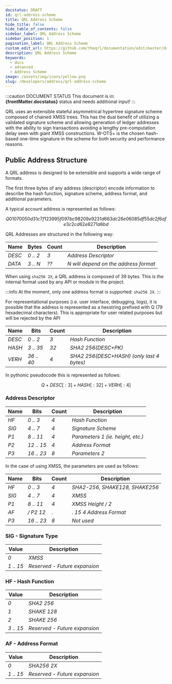 ```yaml
---
docstatus: DRAFT
id: qrl-address-scheme
title: QRL Address Scheme
hide_title: false
hide_table_of_contents: false
sidebar_label: QRL Address Scheme
sidebar_position: 1
pagination_label: QRL Address Scheme
custom_edit_url: https://github.com/theqrl/documentation/edit/master/docs/basics/what-is-qrl.md
description: QRL Address Scheme
keywords:
  - docs
  - advanced
  - Address Scheme
image: /assets/img/icons/yellow.png
slug: /developers/address/qrl-address-scheme
---
```



:::caution DOCUMENT STATUS 
<span>This document is in: <b>{frontMatter.docstatus}</b> status and needs additional input!</span>
:::


QRL uses an extensible stateful asymmetrical hypertree signature scheme composed of chained XMSS trees. This has the dual benefit of utilizing a validated signature scheme and allowing generation of ledger addresses with the ability to sign transactions avoiding a lengthy pre-computation delay seen with giant XMSS constructions. W-OTS+ is the chosen hash-based one-time signature in the scheme for both security and performance reasons.


## Public Address Structure

A QRL address is designed to be extensible and supports a wide range of formats. 

The first three bytes of any address (descriptor) encode information to describe the hash function, signature scheme, address format, and additional parameters.

A typical account address is represented as follows:

$$
Q01070050d31c7f123995f097bc98209e9231d663dc26e06085df55dc2f6afe3c2cd62e8271a6bd
$$


QRL Addresses are structured in the following way:

| Name | Bytes | Count | Description |
| ---- | ----- | ----- | ----------- |
| *DESC* | *0 .. 2* | *3* |  *Address Descriptor* |
| *DATA* | *3 .. N* | *??* | *N will depend on the address format* | 

When using `sha256 2X`, a QRL address is composed of 39 bytes. This is the internal format used by any API or module in the project. 

:::info
At the moment, only one address format is supported: `sha256 2X`.
:::


For representational purposes (i.e. user interface, debugging, logs), it is possible that the address is represented as a hexstring prefixed with Q (79 hexadecimal characters). This is appropriate for user related purposes but will be rejected by the API

| Name | Bits | Count | Description |
| ---- | ---- | ----- | ----------- |
| *DESC* | *0 .. 2* | *3* | *Hash Function* | 
| *HASH* | *3 .. 35* | *32* | *SHA2 256(DESC+PK)* | 
| *VERH* | *36 .. 40* | *4* | *SHA2 256(DESC+HASH) (only last 4 bytes)* | 

In pythonic pseudocode this is represented as follows:

$$
Q + DESC[: 3] + HASH[: 32] + V ERH[: 4]
$$


### Address Descriptor

| Name | Bits | Count | Description |
| ---- | ---- | ----- | ----------- |
| *HF* | *0 .. 3* | *4* | *Hash Function* |
| *SIG* | *4 .. 7* | *4* | *Signature Scheme* |
| *P1* | *8 .. 11* | *4* | *Parameters 1 (ie. height, etc.)* |
| *P2* | *12 .. 15* | *4* | *Address Format* |
| *P3* | *16 .. 23* | *8* | *Parameters 2* |

In the case of using XMSS, the parameters are used as follows:

| Name | Bits | Count | Description |
| ---- | ---- | ----- | ----------- |
| *HF* | *0 .. 3* | *4* | *SHA2-256, SHAKE128, SHAKE256* |
| *SIG* | *4 .. 7* | *4* | *XMSS* |
| *P1* | *8 .. 11* | *4* | *XMSS Height / 2* |
| *AF* | */ P2 12* | *.* |. *15 4 Address Format* |
| *P3* | *16 .. 23* | *8* | *Not used* |

### SIG - Signature Type

| Value |  Description |
| ----- | ------------ |
| *0* | *XMSS* |
| *1 .. 15* | *Reserved - Future expansion* |

### HF - Hash Function

| Value | Description |
| ----- | ----------- |
| *0* | *SHA2 256* |
| *1* | *SHAKE 128* |
| *2* | *SHAKE 256* |
| *3 .. 15* | *Reserved - Future expansion* |


### AF - Address Format
| Value | Description |
| ----- | ----------- | 
| *0* | *SHA256 2X* |
| *1 .. 15* | *Reserved - Future expansion* |